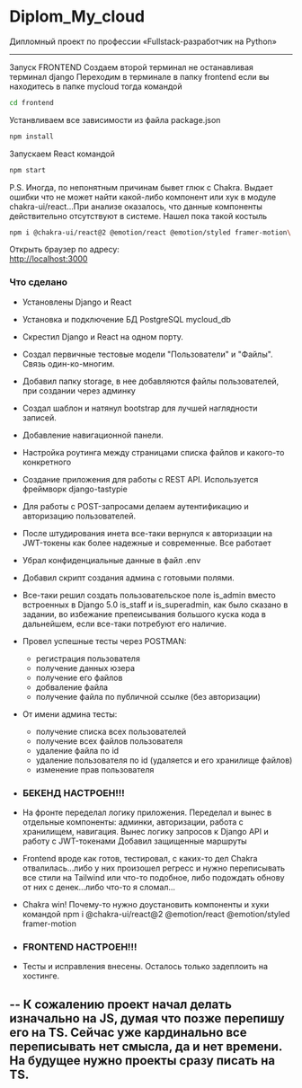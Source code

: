 # Diplom_My_cloud
Дипломный проект по профессии «Fullstack-разработчик на Python»

-----------------------------------------------------
Запуск FRONTEND
Создаем второй терминал не останавливая терминал django
Переходим в терминале в папку frontend 
если вы находитесь в папке mycloud тогда командой 
```bash
cd frontend
```

Устанвливаем все зависимости из файла package.json
```bash
npm install
```

Запускаем React командой 
```bash
npm start
```

P.S. Иногда, по непонятным причинам бывет глюк с Chakra. Выдает ошибки что не может найти какой-либо компонент или хук в модуле chakra-ui/react...При анализе оказалось, что данные компоненты действительно отсутствуют в системе.
Нашел пока такой костыль
```bash
npm i @chakra-ui/react@2 @emotion/react @emotion/styled framer-motion\
```

Открыть браузер по адресу: \
[http://localhost:3000](http://localhost:3000)


### Что сделано

- Установлены Django и React
- Установка и подключение БД PostgreSQL mycloud_db
- Скрестил Django и React на одном порту.
- Создал первичные тестовые модели "Пользователи" и "Файлы". Связь один-ко-многим.
- Добавил папку storage, в нее добавляются файлы пользователей, при создании через админку
- Создал шаблон и натянул bootstrap для лучшей наглядности записей.
- Добавление навигационной панели.
- Настройка роутинга между страницами списка файлов и какого-то конкретного
- Создание приложения для работы с REST API. Используется фреймворк django-tastypie
- Для работы с POST-запросами делаем аутентификацию и авторизацию пользователей.
- После штудирования инета все-таки вернулся к авторизации на JWT-токены как более надежные и современные. Все работает
- Убрал конфиденциальные данные в файл .env
- Добавил скрипт создания админа с готовыми полями.
- Все-таки решил создать пользовательское поле is_admin вместо встроенных в Django 5.0 is_staff и is_superadmin, как было сказано в задании, во избежание препеисывания большого куска кода в дальнейшем, если все-таки потребуют его наличие.

- Провел успешные тесты через POSTMAN:

  - регистрация пользователя
  - получение данных юзера
  - получение его файлов
  - добваление файла
  - получение файла по публичной ссылке (без авторизации) 
- От имени админа тесты:
  - получение списка всех пользователей
  - получение всех файлов пользователя
  - удаление файла по id
  - удаление пользователя по id (удаляется и его хранилище файлов)
  - изменение прав пользователя

- ### БЕКЕНД НАСТРОЕН!!!
- На фронте переделал логику приложения. Переделал и вынес в отдельные компоненты: админки, авторизации, работа с хранилищем, навигация. Вынес логику запросов к Django API и работу с JWT-токенами Добавил защищенные маршруты

- Frontend вроде как готов, тестировал, с каких-то дел Chakra отвалилась...либо у них произошел регресс и нужно переписывать все стили на Tailwind или что-то подобное, либо подождать обнову от них с денек...либо что-то я сломал...

- Chakra win! Почему-то нужно доустановить компоненты и хуки командой npm i @chakra-ui/react@2 @emotion/react @emotion/styled framer-motion

 - ### FRONTEND НАСТРОЕН!!!
- Тесты и исправления внесены. Осталось только задеплоить на хостинге.


-- К сожалению проект начал делать изначально на JS, думая что позже перепишу его на TS. Сейчас уже кардинально все переписывать нет смысла, да и нет времени. На будущее нужно проекты сразу писать на TS.
-


